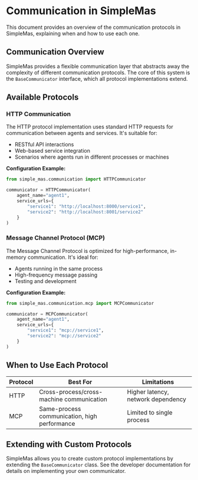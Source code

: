 # Communication in SimpleMas

This document provides an overview of the communication protocols in SimpleMas, explaining when and how to use each one.

## Communication Overview

SimpleMas provides a flexible communication layer that abstracts away the complexity of different communication protocols. The core of this system is the `BaseCommunicator` interface, which all protocol implementations extend.

## Available Protocols

### HTTP Communication

The HTTP protocol implementation uses standard HTTP requests for communication between agents and services. It's suitable for:
- RESTful API interactions
- Web-based service integration
- Scenarios where agents run in different processes or machines

**Configuration Example:**
```python
from simple_mas.communication import HTTPCommunicator

communicator = HTTPCommunicator(
    agent_name="agent1",
    service_urls={
        "service1": "http://localhost:8000/service1",
        "service2": "http://localhost:8001/service2"
    }
)
```

### Message Channel Protocol (MCP)

The Message Channel Protocol is optimized for high-performance, in-memory communication. It's ideal for:
- Agents running in the same process
- High-frequency message passing
- Testing and development

**Configuration Example:**
```python
from simple_mas.communication.mcp import MCPCommunicator

communicator = MCPCommunicator(
    agent_name="agent1",
    service_urls={
        "service1": "mcp://service1",
        "service2": "mcp://service2"
    }
)
```

## When to Use Each Protocol

| Protocol | Best For | Limitations |
|----------|----------|-------------|
| HTTP | Cross-process/cross-machine communication | Higher latency, network dependency |
| MCP | Same-process communication, high performance | Limited to single process |

## Extending with Custom Protocols

SimpleMas allows you to create custom protocol implementations by extending the `BaseCommunicator` class. See the developer documentation for details on implementing your own communicator.
